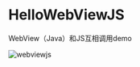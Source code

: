 # HelloWebViewJS
WebView（Java）和JS互相调用demo

![webviewjs](https://github.com/unclechen/HelloWebViewJS/blob/master/screenshots/device-2015-11-26-202039.png)


